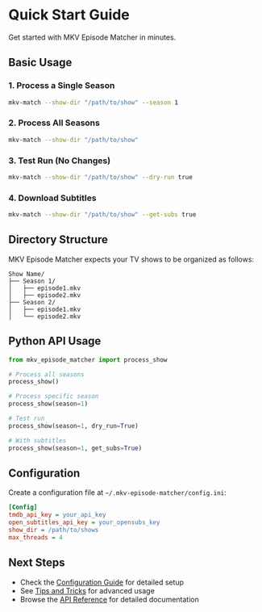 # Quick Start Guide

Get started with MKV Episode Matcher in minutes.

## Basic Usage

### 1. Process a Single Season

```bash
mkv-match --show-dir "/path/to/show" --season 1
```

### 2. Process All Seasons

```bash
mkv-match --show-dir "/path/to/show"
```

### 3. Test Run (No Changes)

```bash
mkv-match --show-dir "/path/to/show" --dry-run true
```

### 4. Download Subtitles

```bash
mkv-match --show-dir "/path/to/show" --get-subs true
```

## Directory Structure

MKV Episode Matcher expects your TV shows to be organized as follows:

```
Show Name/
├── Season 1/
│   ├── episode1.mkv
│   ├── episode2.mkv
├── Season 2/
│   ├── episode1.mkv
│   └── episode2.mkv
```

## Python API Usage

```python
from mkv_episode_matcher import process_show

# Process all seasons
process_show()

# Process specific season
process_show(season=1)

# Test run
process_show(season=1, dry_run=True)

# With subtitles
process_show(season=1, get_subs=True)
```

## Configuration

Create a configuration file at `~/.mkv-episode-matcher/config.ini`:

```ini
[Config]
tmdb_api_key = your_api_key
open_subtitles_api_key = your_opensubs_key
show_dir = /path/to/shows
max_threads = 4
```

## Next Steps

- Check the [Configuration Guide](configuration.md) for detailed setup
- See [Tips and Tricks](tips.md) for advanced usage
- Browse the [API Reference](api/episode_matcher.md) for detailed documentation
